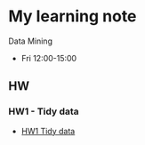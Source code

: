 # My learning note

Data Mining

- Fri 12:00-15:00

## HW
### HW1 - Tidy data
- [HW1 Tidy data](https://github.com/smile22091/my_learning_note/blob/master/HW/Notebooks/HW1_Tidy_Data.ipynb)